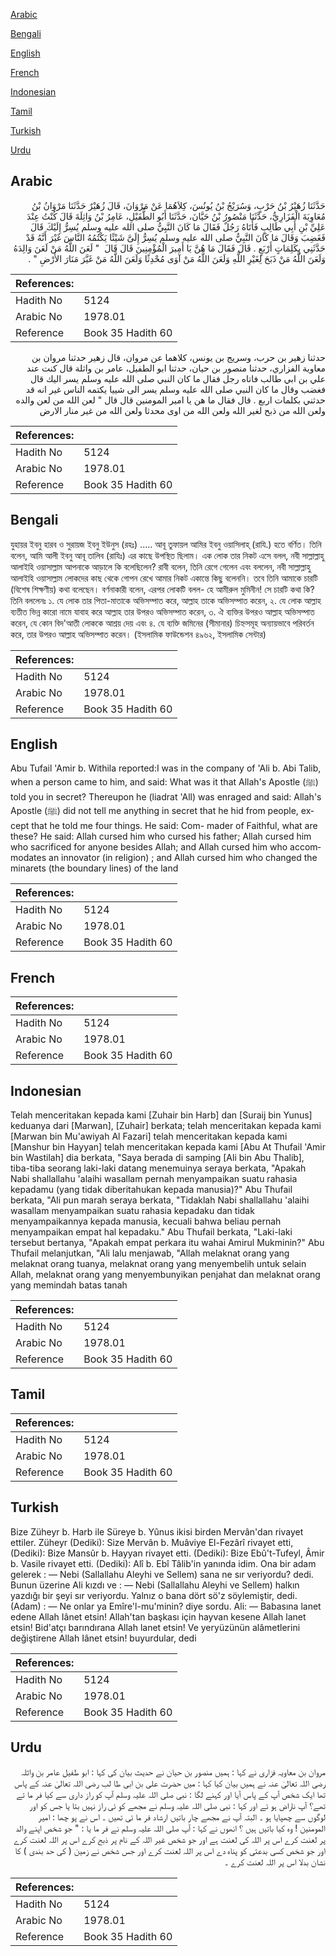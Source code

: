[Arabic](#arabic)

[Bengali](#bengali)

[English](#english)

[French](#french)

[Indonesian](#indonesian)

[Tamil](#tamil)

[Turkish](#turkish)

[Urdu](#urdu)

## Arabic


<div dir="rtl" lang="ar" style={{fontSize:'larger',backgroundColor:'#f8f9fa',padding:20}}>
حَدَّثَنَا زُهَيْرُ بْنُ حَرْبٍ، وَسُرَيْجُ بْنُ يُونُسَ، كِلاَهُمَا عَنْ مَرْوَانَ، قَالَ زُهَيْرٌ حَدَّثَنَا مَرْوَانُ بْنُ مُعَاوِيَةَ الْفَزَارِيُّ، حَدَّثَنَا مَنْصُورُ بْنُ حَيَّانَ، حَدَّثَنَا أَبُو الطُّفَيْلِ، عَامِرُ بْنُ وَاثِلَةَ قَالَ كُنْتُ عِنْدَ عَلِيِّ بْنِ أَبِي طَالِبٍ فَأَتَاهُ رَجُلٌ فَقَالَ مَا كَانَ النَّبِيُّ صلى الله عليه وسلم يُسِرُّ إِلَيْكَ قَالَ فَغَضِبَ وَقَالَ مَا كَانَ النَّبِيُّ صلى الله عليه وسلم يُسِرُّ إِلَىَّ شَيْئًا يَكْتُمُهُ النَّاسَ غَيْرَ أَنَّهُ قَدْ حَدَّثَنِي بِكَلِمَاتٍ أَرْبَعٍ ‏.‏ قَالَ فَقَالَ مَا هُنَّ يَا أَمِيرَ الْمُؤْمِنِينَ قَالَ قَالَ ‏ "‏ لَعَنَ اللَّهُ مَنْ لَعَنَ وَالِدَهُ وَلَعَنَ اللَّهُ مَنْ ذَبَحَ لِغَيْرِ اللَّهِ وَلَعَنَ اللَّهُ مَنْ آوَى مُحْدِثًا وَلَعَنَ اللَّهُ مَنْ غَيَّرَ مَنَارَ الأَرْضِ ‏"‏ ‏.‏
</div>
<div style={{backgroundColor:'#f8f9fa',padding:20, marginBottom: 10}}><table> <thead> <tr> <th>References:</th> <th></th> </tr> </thead> <tbody><tr><td>Hadith No</td><td>5124</td></tr><tr><td>Arabic No</td><td>1978.01</td></tr><tr><td>Reference</td><td>Book 35 Hadith 60</td></tr></tbody></table></div>


<div dir="rtl" lang="ar" style={{fontSize:'larger',backgroundColor:'#f8f9fa',padding:20}}>
حدثنا زهير بن حرب، وسريج بن يونس، كلاهما عن مروان، قال زهير حدثنا مروان بن معاوية الفزاري، حدثنا منصور بن حيان، حدثنا ابو الطفيل، عامر بن واثلة قال كنت عند علي بن ابي طالب فاتاه رجل فقال ما كان النبي صلى الله عليه وسلم يسر اليك قال فغضب وقال ما كان النبي صلى الله عليه وسلم يسر الى شييا يكتمه الناس غير انه قد حدثني بكلمات اربع . قال فقال ما هن يا امير المومنين قال قال " لعن الله من لعن والده ولعن الله من ذبح لغير الله ولعن الله من اوى محدثا ولعن الله من غير منار الارض
</div>
<div style={{backgroundColor:'#f8f9fa',padding:20, marginBottom: 10}}><table> <thead> <tr> <th>References:</th> <th></th> </tr> </thead> <tbody><tr><td>Hadith No</td><td>5124</td></tr><tr><td>Arabic No</td><td>1978.01</td></tr><tr><td>Reference</td><td>Book 35 Hadith 60</td></tr></tbody></table></div>

## Bengali


<div dir="ltr" lang="bn" style={{fontSize:'larger',backgroundColor:'#f8f9fa',padding:20}}>
যুহায়র ইবনু হারব ও সুরায়জ ইবনু ইউনুস (রহঃ) ..... আবূ তুফায়ল আমির ইবনু ওয়াসিলাহ্ (রাযি.) হতে বর্ণিত। তিনি বলেন, আমি আলী ইবনু আবূ তালিব (রাযিঃ) এর কাছে উপস্থিত ছিলাম। এক লোক তার নিকট এসে বলল, নবী সাল্লাল্লাহু আলাইহি ওয়াসাল্লাম আপনাকে আড়ালে কি বলেছিলেন? রাবী বলেন, তিনি রেগে গেলেন এবং বললেন, নবী সাল্লাল্লাহু আলাইহি ওয়াসাল্লাম লোকদের কাছ থেকে গোপন রেখে আমার নিকট একান্তে কিছু বলেননি। তবে তিনি আমাকে চারটি (বিশেষ শিক্ষণীয়) কথা বলেছেন। বর্ণনাকারী বলেন, এরপর লোকটি বলল- হে আমীরুল মুমিনীন! সে চারটি কথা কি? তিনি বললেনঃ ১. যে লোক তার পিতা-মাতাকে অভিসম্পাত করে, আল্লাহ তাকে অভিসম্পাত করেন, ২. যে লোক আল্লাহ ব্যতীত ভিন্ন কারো নামে যাবাহ করে আল্লাহ তার উপরও অভিসম্পাত করেন, ৩. ঐ ব্যক্তির উপরও আল্লাহ অভিসম্পাত করেন, যে কোন বিদ'আতী লোককে আশ্রয় দেয় এবং ৪. যে ব্যক্তি জমিনের (সীমানার) চিহ্নসমূহ অন্যায়ভাবে পরিবর্তন করে, তার উপরও আল্লাহ অভিসম্পাত করেন। (ইসলামিক ফাউন্ডেশন ৪৯৬২, ইসলামিক সেন্টার)
</div>
<div style={{backgroundColor:'#f8f9fa',padding:20, marginBottom: 10}}><table> <thead> <tr> <th>References:</th> <th></th> </tr> </thead> <tbody><tr><td>Hadith No</td><td>5124</td></tr><tr><td>Arabic No</td><td>1978.01</td></tr><tr><td>Reference</td><td>Book 35 Hadith 60</td></tr></tbody></table></div>

## English


<div dir="ltr" lang="en" style={{fontSize:'larger',backgroundColor:'#f8f9fa',padding:20}}>
Abu Tufail 'Amir b. Withila reported:I was in the company of 'Ali b. Abi Talib, when a person came to him, and said: What was it that Allah's Apostle (ﷺ) told you in secret? Thereupon he (liadrat 'All) was enraged and said: Allah's Apostle (ﷺ) did not tell me anything in secret that he hid from people, except that he told me four things. He said: Com- mader of Faithful, what are these? He said: Allah cursed him who cursed his father; Allah cursed him who sacrificed for anyone besides Allah; and Allah cursed him who accommodates an innovator (in religion) ; and Allah cursed him who changed the minarets (the boundary lines) of the land
</div>
<div style={{backgroundColor:'#f8f9fa',padding:20, marginBottom: 10}}><table> <thead> <tr> <th>References:</th> <th></th> </tr> </thead> <tbody><tr><td>Hadith No</td><td>5124</td></tr><tr><td>Arabic No</td><td>1978.01</td></tr><tr><td>Reference</td><td>Book 35 Hadith 60</td></tr></tbody></table></div>

## French


<div dir="ltr" lang="fr" style={{fontSize:'larger',backgroundColor:'#f8f9fa',padding:20}}>

</div>
<div style={{backgroundColor:'#f8f9fa',padding:20, marginBottom: 10}}><table> <thead> <tr> <th>References:</th> <th></th> </tr> </thead> <tbody><tr><td>Hadith No</td><td>5124</td></tr><tr><td>Arabic No</td><td>1978.01</td></tr><tr><td>Reference</td><td>Book 35 Hadith 60</td></tr></tbody></table></div>

## Indonesian


<div dir="ltr" lang="id" style={{fontSize:'larger',backgroundColor:'#f8f9fa',padding:20}}>
Telah menceritakan kepada kami [Zuhair bin Harb] dan [Suraij bin Yunus] keduanya dari [Marwan], [Zuhair] berkata; telah menceritakan kepada kami [Marwan bin Mu'awiyah Al Fazari] telah menceritakan kepada kami [Manshur bin Hayyan] telah menceritakan kepada kami [Abu At Thufail 'Amir bin Wastilah] dia berkata, "Saya berada di samping [Ali bin Abu Thalib], tiba-tiba seorang laki-laki datang menemuinya seraya berkata, "Apakah Nabi shallallahu 'alaihi wasallam pernah menyampaikan suatu rahasia kepadamu (yang tidak diberitahukan kepada manusia)?" Abu Thufail berkata, "Ali pun marah seraya berkata, "Tidaklah Nabi shallallahu 'alaihi wasallam menyampaikan suatu rahasia kepadaku dan tidak menyampaikannya kepada manusia, kecuali bahwa beliau pernah menyampaikan empat hal kepadaku." Abu Thufail berkata, "Laki-laki tersebut bertanya, "Apakah empat perkara itu wahai Amirul Mukminin?" Abu Thufail melanjutkan, "Ali lalu menjawab, "Allah melaknat orang yang melaknat orang tuanya, melaknat orang yang menyembelih untuk selain Allah, melaknat orang yang menyembunyikan penjahat dan melaknat orang yang memindah batas tanah
</div>
<div style={{backgroundColor:'#f8f9fa',padding:20, marginBottom: 10}}><table> <thead> <tr> <th>References:</th> <th></th> </tr> </thead> <tbody><tr><td>Hadith No</td><td>5124</td></tr><tr><td>Arabic No</td><td>1978.01</td></tr><tr><td>Reference</td><td>Book 35 Hadith 60</td></tr></tbody></table></div>

## Tamil


<div dir="ltr" lang="ta" style={{fontSize:'larger',backgroundColor:'#f8f9fa',padding:20}}>

</div>
<div style={{backgroundColor:'#f8f9fa',padding:20, marginBottom: 10}}><table> <thead> <tr> <th>References:</th> <th></th> </tr> </thead> <tbody><tr><td>Hadith No</td><td>5124</td></tr><tr><td>Arabic No</td><td>1978.01</td></tr><tr><td>Reference</td><td>Book 35 Hadith 60</td></tr></tbody></table></div>

## Turkish


<div dir="ltr" lang="tr" style={{fontSize:'larger',backgroundColor:'#f8f9fa',padding:20}}>
Bize Züheyr b. Harb ile Süreye b. Yûnus ikisi birden Mervân'dan rivayet ettiler. Züheyr (Dediki): Size Mervân b. Muâviye El-Fezârî rivayet etti, (Dediki): Bize Mansûr b. Hayyan rivayet etti. (Dediki): Bize Ebû't-Tufeyl, Âmir b. Vasile rivayet etti. (Dediki): Alî b. Ebî Tâlib'in yanında idim. Ona bir adam gelerek : — Nebi (Sallallahu Aleyhi ve Sellem) sana ne sır veriyordu? dedi. Bunun üzerine Ali kızdı ve : — Nebi (Sallallahu Aleyhi ve Sellem) halkın yazdığı bir şeyi sır veriyordu. Yalnız o bana dört sö'z söylemiştir, dedi. (Adam) : — Ne onlar ya Emîre'l-mu'minin? diye sordu. Ali: — Babasına lanet edene Allah Iânet etsin! Allah'tan başkası için hayvan kesene Allah lanet etsin! Bid'atçı barındırana Allah lanet etsin! Ve yeryüzünün alâmetlerini değiştirene Allah Iânet etsin! buyurdular, dedi
</div>
<div style={{backgroundColor:'#f8f9fa',padding:20, marginBottom: 10}}><table> <thead> <tr> <th>References:</th> <th></th> </tr> </thead> <tbody><tr><td>Hadith No</td><td>5124</td></tr><tr><td>Arabic No</td><td>1978.01</td></tr><tr><td>Reference</td><td>Book 35 Hadith 60</td></tr></tbody></table></div>

## Urdu


<div dir="rtl" lang="ur" style={{fontSize:'larger',backgroundColor:'#f8f9fa',padding:20}}>
مروان بن معاویہ فزاری نے کہا : ہمیں منصور بن حیان نے حدیث بیان کی کہا : ابو طفیل عامر بن واثلہ رضی اللہ تعالیٰ عنہ نے ہمیں بیان کیا کہا : میں حضرت علی بن ابی طا لب رضی اللہ تعالیٰ عنہ کے پاس تھا ایک شخص آپ کے پاس آیا اور کہنے لگا : نبی صلی اللہ علیہ وسلم آپ کو راز داری سے کیا فر ما تے تھے؟ آپ ناراض ہو ئے اور کہا : نبی صلی اللہ علیہ وسلم نے مجھے کو ئی راز نہیں بتا یا جس کو اور لوگوں سے چھپایا ہو ۔ البتہ آپ نے مجھے چار باتیں ارشاد فر ما ئی تھیں ۔ اس نے پو چھا : امیر المومنین ! وہ کیا باتیں ہیں ؟ انھوں نے کہا : آپ صلی اللہ علیہ وسلم نے فر ما یا : " جو شخص اپنے والد پر لعنت کرے اس پر اللہ کی لعنت ہے اور جو شخص غیر اللہ کے نام پر ذبح کرے اس پر اللہ لعنت کرے اور جو شخص کسی بدعتی کو پناہ دے اس پر اللہ لعنت کرے اور جس شخص نے زمین ( کی حد بندی ) کا نشان بدلا اس پر اللہ لعنت کرے ۔
</div>
<div style={{backgroundColor:'#f8f9fa',padding:20, marginBottom: 10}}><table> <thead> <tr> <th>References:</th> <th></th> </tr> </thead> <tbody><tr><td>Hadith No</td><td>5124</td></tr><tr><td>Arabic No</td><td>1978.01</td></tr><tr><td>Reference</td><td>Book 35 Hadith 60</td></tr></tbody></table></div>